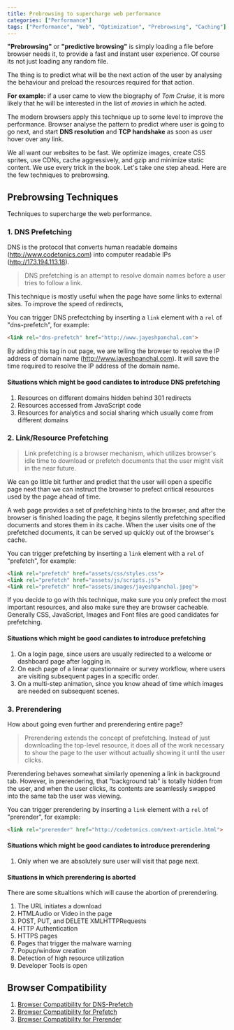 ```yaml
---
title: Prebrowsing to supercharge web performance
categories: ["Performance"]
tags: ["Performance", "Web", "Optimization", "Prebrowsing", "Caching"]
---
```


**"Prebrowsing"** or **"predictive browsing"** is simply loading a file  before browser needs it, to provide a fast and
instant user experience. Of course its not just loading any random file.

The thing is to predict what will be the next action of the user by analysing the behaviour and preload the resources 
required for that action. 

**For example:** if a user came to view the biography of *Tom Cruise*, it is more likely that he will be interested in
the list of *movies* in which he acted.

The modern browsers apply this technique up to some level to improve the performance. Browser analyse the pattern to
predict where user is going to go next, and start **DNS resolution** and **TCP handshake** as soon as user hover over
any link.

We all want our websites to be fast. We optimize images, create CSS sprites, use CDNs, cache aggressively, and gzip 
and minimize static content. We use every trick in the book. Let's take one step ahead. Here are the few techniques to
prebrowsing.


## Prebrowsing Techniques

Techniques to supercharge the web performance.

### 1. DNS Prefetching

DNS is the protocol that converts human readable domains (http://www.codetonics.com) into computer readable IPs
(http://173.194.113.18).

> DNS prefetching is an attempt to resolve domain names before a user tries to follow a link.

This technique is mostly useful when the page have some links to external sites. To improve the speed of redirects,

You can trigger DNS prefectching by inserting a ```link``` element with a ```rel``` of "dns-prefetch", for example:

```html
<link rel="dns-prefetch" href="http://www.jayeshpanchal.com">
```

By adding this tag in out page, we are telling the browser to resolve the IP address of domain name
(http://www.jayeshpanchal.com). It will save the time required to resolve the IP address of the domain name.

#### Situations which might be good candiates to introduce DNS prefetching

1. Resources on different domains hidden behind 301 redirects
2. Resources accessed from JavaScript code
3. Resources for analytics and social sharing which usually come from different domains



### 2. Link/Resource Prefetching

> Link prefetching is a browser mechanism, which utilizes browser's idle time to download or prefetch documents that the
user might visit in the near future.

We can go little bit further and predict that the user will open a specific page next than we 
can instruct the browser to prefect critical resources used by the page ahead of time.

A web page provides a set of prefetching hints to the browser, and after the browser is finished loading the page,
it begins silently prefetching specified documents and stores them in its cache. When the user visits one of the
prefetched documents, it can be served up quickly out of the browser's cache.

You can trigger prefetching by inserting a ```link``` element with a ```rel``` of "prefetch", for example:

```html
<link rel="prefetch" href="assets/css/styles.css">
<link rel="prefetch" href="assets/js/scripts.js">
<link rel="prefetch" href="assets/images/jayeshpanchal.jpeg">
```

If you decide to go with this technique, make sure you only prefect the most important resources, 
and also make sure they are browser cacheable. Generally CSS, JavaScript, Images and Font files 
are good candidates for prefetching.

#### Situations which might be good candiates to introduce prefetching

1. On a login page, since users are usually redirected to a welcome or dashboard page after 
logging in.
2. On each page of a linear questionnaire or survey workflow, where users are visiting 
subsequent pages in a specific order.
3. On a multi-step animation, since you know ahead of time which images are needed on subsequent 
scenes.

### 3. Prerendering

How about going even further and prerendering entire page?

> Prerendering extends the concept of prefetching. Instead of just downloading the top-level resource, it does all of the
work necessary to show the page to the user without actually showing it until the user clicks.

Prerendering behaves somewhat similarly openening a link in background tab.
However, in prerendering, that "background tab" is totally hidden from the user, and when the user clicks, its contents
are seamlessly swapped into the same tab the user was viewing.

You can trigger prerendering by inserting a ```link``` element with a ```rel``` of "prerender", for example:

```html
<link rel="prerender" href="http://codetonics.com/next-article.html">
```

#### Situations which might be good candiates to introduce prerendering

1. Only when we are absolutely sure user will visit that page next.


#### Situations in which prerendering is aborted

There are some situaltions which will cause the abortion of prerendering.

1. The URL initiates a download
2. HTMLAudio or Video in the page
3. POST, PUT, and DELETE XMLHTTPRequests
4. HTTP Authentication
5. HTTPS pages
6. Pages that trigger the malware warning
7. Popup/window creation
8. Detection of high resource utilization
9. Developer Tools is open

## Browser Compatibility

1. [Browser Compatibility for DNS-Prefetch](http://caniuse.com/#feat=link-rel-dns-prefetch)
2. [Browser Compatibility for Prefetch](http://caniuse.com/#feat=link-rel-prefetch)
3. [Browser Compatibility for Prerender](http://caniuse.com/#feat=link-rel-prerender)